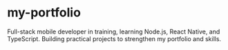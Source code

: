 # my-portfolio
Full-stack mobile developer in training, learning Node.js, React Native, and TypeScript. Building practical projects to strengthen my portfolio and skills.

